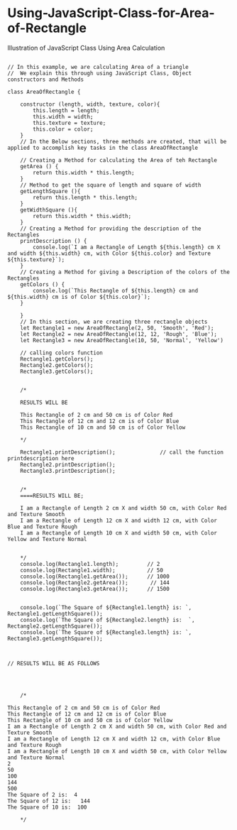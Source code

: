 # Using-JavaScript-Class-for-Area-of-Rectangle
Illustration of JavaScript Class Using Area Calculation


<pre>
<code>
// In this example, we are calculating Area of a triangle
//  We explain this through using JavaScript Class, Object constructors and Methods

class AreaOfRectangle {

    constructor (length, width, texture, color){
        this.length = length;
        this.width = width;
        this.texture = texture;
        this.color = color;
    }
    // In the Below sections, three methods are created, that will be applied to accomplish key tasks in the class AreaOfRectangle

    // Creating a Method for calculating the Area of teh Rectangle
    getArea () {
        return this.width * this.length;
    }
    // Method to get the square of length and square of width
    getLengthSquare (){
        return this.length * this.length;
    }
    getWidthSquare (){
        return this.width * this.width;
    }
    // Creating a Method for providing the description of the Rectangles
    printDescription () {
        console.log(`I am a Rectangle of Length ${this.length} cm X and width ${this.width} cm, with Color ${this.color} and Texture ${this.texture}`);
    }
    // Creating a Method for giving a Description of the colors of the Rectangles
    getColors () {
        console.log(`This Rectangle of ${this.length} cm and ${this.width} cm is of Color ${this.color}`);
    }
    
    }
    // In this section, we are creating three rectangle objects
    let Rectangle1 = new AreaOfRectangle(2, 50, 'Smooth', 'Red');
    let Rectangle2 = new AreaOfRectangle(12, 12, 'Rough', 'Blue');
    let Rectangle3 = new AreaOfRectangle(10, 50, 'Normal', 'Yellow')
    
    // calling colors function
    Rectangle1.getColors();
    Rectangle2.getColors();
    Rectangle3.getColors();
    
    
    /*
    
    RESULTS WILL BE
    
    This Rectangle of 2 cm and 50 cm is of Color Red
    This Rectangle of 12 cm and 12 cm is of Color Blue
    This Rectangle of 10 cm and 50 cm is of Color Yellow
    
    */
    
    Rectangle1.printDescription();              // call the function printdescription here
    Rectangle2.printDescription();
    Rectangle3.printDescription();
    
    
    /*
    ====RESULTS WILL BE;
    
    I am a Rectangle of Length 2 cm X and width 50 cm, with Color Red and Texture Smooth
    I am a Rectangle of Length 12 cm X and width 12 cm, with Color Blue and Texture Rough
    I am a Rectangle of Length 10 cm X and width 50 cm, with Color Yellow and Texture Normal
    
    
    */
    console.log(Rectangle1.length);         // 2
    console.log(Rectangle1.width);          // 50
    console.log(Rectangle1.getArea());      // 1000
    console.log(Rectangle2.getArea());       // 144      
    console.log(Rectangle3.getArea());      // 1500


    console.log(`The Square of ${Rectangle1.length} is: `, Rectangle1.getLengthSquare());
    console.log(`The Square of ${Rectangle2.length} is:  `, Rectangle2.getLengthSquare());
    console.log(`The Square of ${Rectangle3.length} is: `, Rectangle3.getLengthSquare());

  </code>
</pre>

    // RESULTS WILL BE AS FOLLOWS

<pre>
  <code>


    /*

This Rectangle of 2 cm and 50 cm is of Color Red
This Rectangle of 12 cm and 12 cm is of Color Blue
This Rectangle of 10 cm and 50 cm is of Color Yellow
I am a Rectangle of Length 2 cm X and width 50 cm, with Color Red and Texture Smooth
I am a Rectangle of Length 12 cm X and width 12 cm, with Color Blue and Texture Rough
I am a Rectangle of Length 10 cm X and width 50 cm, with Color Yellow and Texture Normal
2
50
100
144
500
The Square of 2 is:  4
The Square of 12 is:   144
The Square of 10 is:  100

    */
  </code>
</pre>

